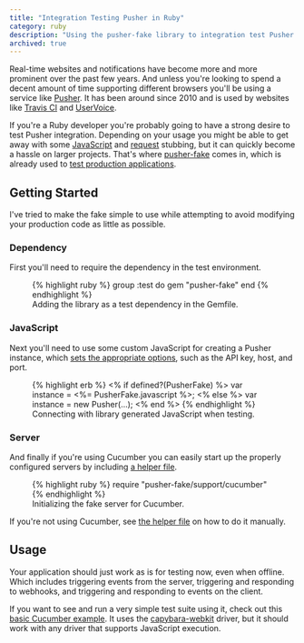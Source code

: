 ```yaml
---
title: "Integration Testing Pusher in Ruby"
category: ruby
description: "Using the pusher-fake library to integration test Pusher in Ruby without an account or Internet connection."
archived: true
---
```


Real-time websites and notifications have become more and more prominent over
the past few years. And unless you're looking to spend a decent amount of time
supporting different browsers you'll be using a service like [Pusher][1]. It has
been around since 2010 and is used by websites like [Travis CI][2] and
[UserVoice][3].

If you're a Ruby developer you're probably going to have a strong desire to test
Pusher integration. Depending on your usage you might be able to get away with
some [JavaScript][4] and [request][5] stubbing, but it can quickly become a
hassle on larger projects. That's where [pusher-fake][6] comes in, which is
already used to [test production applications][7].

## Getting Started

I've tried to make the fake simple to use while attempting to avoid modifying
your production code as little as possible.

### Dependency

First you'll need to require the dependency in the test environment.

<figure>
{% highlight ruby %}
group :test do
  gem "pusher-fake"
end
{% endhighlight %}
  <figcaption>Adding the library as a test dependency in the Gemfile.</figcaption>
</figure>

### JavaScript

Next you'll need to use some custom JavaScript for creating a Pusher instance,
which [sets the appropriate options][8], such as the API key, host, and port.

<figure>
{% highlight erb %}
<% if defined?(PusherFake) %>
  var instance = <%= PusherFake.javascript %>;
<% else %>
  var instance = new Pusher(...);
<% end %>
{% endhighlight %}
  <figcaption>Connecting with library generated JavaScript when testing.</figcaption>
</figure>

### Server

And finally if you're using Cucumber you can easily start up the properly
configured servers by including [a helper file][9].

<figure>
{% highlight ruby %}
require "pusher-fake/support/cucumber"
{% endhighlight %}
  <figcaption>Initializing the fake server for Cucumber.</figcaption>
</figure>

If you're not using Cucumber, see [the helper file][9] on how to do it manually.

## Usage

Your application should just work as is for testing now, even when offline.
Which includes triggering events from the server, triggering and responding to
webhooks, and triggering and responding to events on the client.

If you want to see and run a very simple test suite using it, check out this
[basic Cucumber example][10]. It uses the [capybara-webkit][11] driver, but it
should work with any driver that supports JavaScript execution.

[1]:  https://pusher.com
[2]:  https://travis-ci.org
[3]:  https://www.uservoice.com
[4]:  https://github.com/leggetter/pusher-test-stub
[5]:  https://github.com/vcr/vcr
[6]:  https://github.com/tristandunn/pusher-fake
[7]:  https://semaphoreci.com/blog/2013/06/28/testing-rails-apps-that-use-pusher.html
[8]:  https://github.com/tristandunn/pusher-fake/blob/7eab542bb82b08df8348ee675c36048440e8bf2e/lib/pusher-fake.rb#L38-L46
[9]:  https://github.com/tristandunn/pusher-fake/blob/master/lib/pusher-fake/cucumber.rb
[10]: https://github.com/tristandunn/pusher-fake-example
[11]: https://github.com/thoughtbot/capybara-webkit
